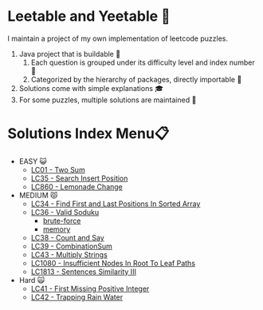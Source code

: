 # Leetable and Yeetable :rocket:
I maintain a project of my own implementation of leetcode puzzles.
1. Java project that is buildable :hammer:
    1. Each question is grouped under its difficulty level and index number :pushpin: 
    2. Categorized by the hierarchy of packages, directly importable :file_folder:
2. Solutions come with simple explanations :mortar_board:
3. For some puzzles, multiple solutions are maintained :bookmark_tabs:

# Solutions Index Menu:clipboard:
* EASY :smiley_cat:
    * [LC01 - Two Sum](https://github.com/BruceWilliamChen/LeetCodeYeetCode/blob/main/src/com/bchen/easy/LC01/TwoSum.java)
    * [LC35 - Search Insert Position](https://github.com/BruceWilliamChen/LeetCodeYeetCode/blob/main/src/com/bchen/easy/LC35/SearchInsertPosition.java)
    * [LC860 - Lemonade Change](https://github.com/BruceWilliamChen/LeetCodeYeetCode/blob/main/src/com/bchen/easy/LC860/LemonadeChange.java)
* MEDIUM :pouting_cat:
    * [LC34 - Find First and Last Positions In Sorted Array](https://github.com/BruceWilliamChen/LeetCodeYeetCode/blob/main/src/com/bchen/medium/LC34/FindFirstLastPositionElementSortedArray.java)
    * [LC36 - Valid Soduku](https://github.com/BruceWilliamChen/LeetCodeYeetCode/tree/main/src/com/bchen/medium/LC36)
        * [brute-force](https://github.com/BruceWilliamChen/LeetCodeYeetCode/blob/main/src/com/bchen/medium/LC36/ValidSodukuSolution1.java)
        * [memory](https://github.com/BruceWilliamChen/LeetCodeYeetCode/blob/main/src/com/bchen/medium/LC36/ValidSodukuSolution2.java)
    * [LC38 - Count and Say](https://github.com/BruceWilliamChen/LeetCodeYeetCode/blob/main/src/com/bchen/medium/LC38/CountAndSay.java)
    * [LC39 - CombinationSum](https://github.com/BruceWilliamChen/LeetCodeYeetCode/blob/main/src/com/bchen/medium/LC39/CombinationSum.java)
    * [LC43 - Multiply Strings](https://github.com/BruceWilliamChen/LeetCodeYeetCode/blob/main/src/com/bchen/medium/LC43/MultiplyStrings.java)
    * [LC1080 - Insufficient Nodes In Root To Leaf Paths](https://github.com/BruceWilliamChen/LeetCodeYeetCode/blob/main/src/com/bchen/medium/LC1080/InsufficientNodesInRootToLeafPaths.java)
    * [LC1813 - Sentences Similarity III](https://github.com/BruceWilliamChen/LeetCodeYeetCode/blob/main/src/com/bchen/medium/LC1813/SentenceSimilarityIII.java)
* Hard :scream_cat:
    * [LC41 - First Missing Positive Integer](https://github.com/BruceWilliamChen/LeetCodeYeetCode/blob/main/src/com/bchen/hard/LC41/FirstMissingPositiveInteger.java)
    * [LC42 - Trapping Rain Water](https://github.com/BruceWilliamChen/LeetCodeYeetCode/blob/main/src/com/bchen/hard/LC42/TrappingRainWater.java)